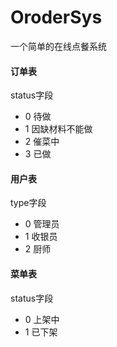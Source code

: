 ﻿# OroderSys
一个简单的在线点餐系统

#### 订单表 

status字段

-  0 待做
- 1 因缺材料不能做
- 2 催菜中
- 3 已做

#### 用户表

type字段

- 0 管理员
- 1 收银员
- 2 厨师

#### 菜单表
status字段

- 0 上架中
- 1 已下架
